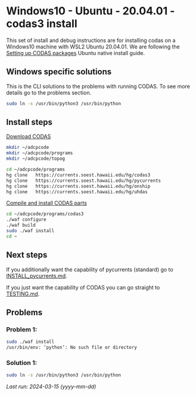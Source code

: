 # Windows10 - Ubuntu - 20.04.01 - codas3 install
This set of install and debug instructions are for installing codas on a Windows10 machine with WSL2 Ubuntu 20.04.01. We are following the [Setting up CODAS packages](https://currents.soest.hawaii.edu/docs/adcp_doc/codas_setup/codas_config/index.html) Ubuntu native install guide.

## Windows specific solutions
This is the CLI solutions to the problems with running CODAS.  To see more details go to the problems section.
``` bash
sudo ln -s /usr/bin/python3 /usr/bin/python
```

## Install steps
[Download CODAS](https://currents.soest.hawaii.edu/docs/adcp_doc/codas_setup/codas_config/index.html#download-codas-software-using-mercurial)
``` bash
mkdir ~/adcpcode
mkdir ~/adcpcode/programs
mkdir ~/adcpcode/topog

cd ~/adcpcode/programs
hg clone   https://currents.soest.hawaii.edu/hg/codas3
hg clone   https://currents.soest.hawaii.edu/hg/pycurrents
hg clone   https://currents.soest.hawaii.edu/hg/onship
hg clone   https://currents.soest.hawaii.edu/hg/uhdas
```
[Compile and install CODAS parts](https://currents.soest.hawaii.edu/docs/adcp_doc/codas_setup/codas_config/index.html#compile-and-install-codas-components)

``` bash
cd ~/adcpcode/programs/codas3
./waf configure
./waf build
sudo ./waf install
cd ~
```
## Next steps
If you additionally want the capability of pycurrents (standard) go to [INSTALL_pycurrents.md](INSTALL_pycurrents.md).

If you just want the capability of CODAS you can go straight to [TESTING.md](TESTING.md).

## Problems
### Problem 1:
``` bash
sudo ./waf install
/usr/bin/env: ‘python’: No such file or directory
```
### Solution 1:
``` bash
sudo ln -s /usr/bin/python3 /usr/bin/python
```

*Last run: 2024-03-15 (yyyy-mm-dd)*